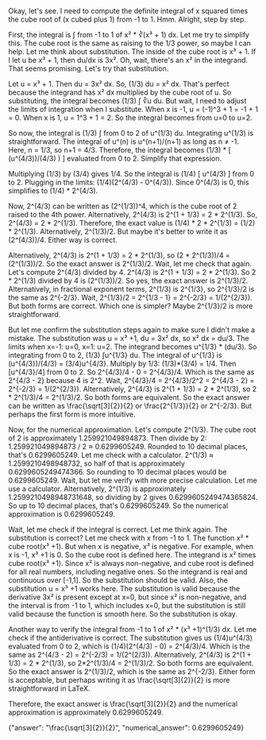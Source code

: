 <think>
Okay, let's see. I need to compute the definite integral of x squared times the cube root of (x cubed plus 1) from -1 to 1. Hmm. Alright, step by step.

First, the integral is ∫ from -1 to 1 of x² * ∛(x³ + 1) dx. Let me try to simplify this. The cube root is the same as raising to the 1/3 power, so maybe I can help. Let me think about substitution. The inside of the cube root is x³ + 1. If I let u be x³ + 1, then du/dx is 3x². Oh, wait, there's an x² in the integrand. That seems promising. Let's try that substitution.

Let u = x³ + 1. Then du = 3x² dx. So, (1/3) du = x² dx. That's perfect because the integrand has x² dx multiplied by the cube root of u. So substituting, the integral becomes (1/3) ∫ ∛u du. But wait, I need to adjust the limits of integration when I substitute. When x is -1, u = (-1)^3 + 1 = -1 + 1 = 0. When x is 1, u = 1^3 + 1 = 2. So the integral becomes from u=0 to u=2.

So now, the integral is (1/3) ∫ from 0 to 2 of u^(1/3) du. Integrating u^(1/3) is straightforward. The integral of u^(n) is u^(n+1)/(n+1) as long as n ≠ -1. Here, n = 1/3, so n+1 = 4/3. Therefore, the integral becomes (1/3) * [ (u^(4/3))/(4/3) ) ] evaluated from 0 to 2. Simplify that expression.

Multiplying (1/3) by (3/4) gives 1/4. So the integral is (1/4) [ u^(4/3) ] from 0 to 2. Plugging in the limits: (1/4)(2^(4/3) - 0^(4/3)). Since 0^(4/3) is 0, this simplifies to (1/4) * 2^(4/3).

Now, 2^(4/3) can be written as (2^(1/3))^4, which is the cube root of 2 raised to the 4th power. Alternatively, 2^(4/3) is 2^(1 + 1/3) = 2 * 2^(1/3). So, 2^(4/3) = 2 * 2^(1/3). Therefore, the exact value is (1/4) * 2 * 2^(1/3) = (1/2) * 2^(1/3). Alternatively, 2^(1/3)/2. But maybe it's better to write it as (2^(4/3))/4. Either way is correct.

Alternatively, 2^(4/3) is 2^(1 + 1/3) = 2 * 2^(1/3), so (2 * 2^(1/3))/4 = (2^(1/3))/2. So the exact answer is 2^(1/3)/2. Wait, let me check that again. Let's compute 2^(4/3) divided by 4. 2^(4/3) is 2^(1 + 1/3) = 2 * 2^(1/3). So 2 * 2^(1/3) divided by 4 is (2^(1/3))/2. So yes, the exact answer is 2^(1/3)/2. Alternatively, in fractional exponent terms, 2^(1/3) is 2^{1/3}, so 2^{1/3}/2 is the same as 2^{-2/3}. Wait, 2^{1/3}/2 = 2^{1/3 - 1} = 2^{-2/3} = 1/(2^{2/3}). But both forms are correct. Which one is simpler? Maybe 2^{1/3}/2 is more straightforward.

But let me confirm the substitution steps again to make sure I didn't make a mistake. The substitution was u = x³ +1, du = 3x² dx, so x² dx = du/3. The limits when x=-1: u=0, x=1: u=2. The integrand becomes u^{1/3} * (du/3). So integrating from 0 to 2, (1/3) ∫u^{1/3} du. The integral of u^{1/3} is (u^{4/3})/(4/3) = (3/4)u^{4/3}. Multiply by 1/3: (1/3)*(3/4) = 1/4. Then [u^{4/3}/4] from 0 to 2. So 2^{4/3}/4 - 0 = 2^{4/3}/4. Which is the same as 2^{4/3 - 2} because 4 is 2^2. Wait, 2^{4/3}/4 = 2^{4/3}/2^2 = 2^{4/3 - 2} = 2^{-2/3} = 1/(2^{2/3}). Alternatively, 2^{4/3} is 2^(1 + 1/3) = 2 * 2^(1/3), so 2 * 2^(1/3)/4 = 2^(1/3)/2. So both forms are equivalent. So the exact answer can be written as \frac{\sqrt[3]{2}}{2} or \frac{2^{1/3}}{2} or 2^{-2/3}. But perhaps the first form is more intuitive.

Now, for the numerical approximation. Let's compute 2^(1/3). The cube root of 2 is approximately 1.259921049894873. Then divide by 2: 1.259921049894873 / 2 ≈ 0.6299605249. Rounded to 10 decimal places, that's 0.6299605249. Let me check with a calculator. 2^(1/3) ≈ 1.2599210498948732, so half of that is approximately 0.6299605249474366. So rounding to 10 decimal places would be 0.6299605249. Wait, but let me verify with more precise calculation. Let me use a calculator. Alternatively, 2^(1/3) is approximately 1.2599210498948731648, so dividing by 2 gives 0.6299605249474365824. So up to 10 decimal places, that's 0.6299605249. So the numerical approximation is 0.6299605249.

Wait, let me check if the integral is correct. Let me think again. The substitution is correct? Let me check with x from -1 to 1. The function x² * cube root(x³ +1). But when x is negative, x³ is negative. For example, when x is -1, x³ +1 is 0. So the cube root is defined here. The integrand is x² times cube root(x³ +1). Since x² is always non-negative, and cube root is defined for all real numbers, including negative ones. So the integrand is real and continuous over [-1,1]. So the substitution should be valid. Also, the substitution u = x³ +1 works here. The substitution is valid because the derivative 3x² is present except at x=0, but since x² is non-negative, and the interval is from -1 to 1, which includes x=0, but the substitution is still valid because the function is smooth here. So the substitution is okay.

Another way to verify the integral from -1 to 1 of x² * (x³ +1)^(1/3) dx. Let me check if the antiderivative is correct. The substitution gives us (1/4)u^(4/3) evaluated from 0 to 2, which is (1/4)(2^(4/3) - 0) = 2^(4/3)/4. Which is the same as 2^(4/3 - 2) = 2^(-2/3) = 1/(2^(2/3)). Alternatively, 2^(4/3) is 2^(1 + 1/3) = 2 * 2^(1/3), so 2*2^(1/3)/4 = 2^(1/3)/2. So both forms are equivalent. So the exact answer is 2^(1/3)/2, which is the same as 2^{-2/3}. Either form is acceptable, but perhaps writing it as \frac{\sqrt[3]{2}}{2} is more straightforward in LaTeX.

Therefore, the exact answer is \frac{\sqrt[3]{2}}{2} and the numerical approximation is approximately 0.6299605249.
</think>

{"answer": "\\frac{\\sqrt[3]{2}}{2}", "numerical_answer": 0.6299605249}